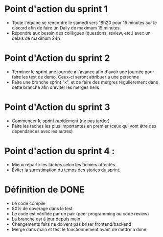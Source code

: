 # Point d'action du sprint 1

- Toute l'équipe se rencontre le samedi vers 18h20 pour 15 minutes sur le discord afin de faire un Daily de maximum 15 minutes.
- Répondre aux besoin des collègues (questions, review, etc.) avec un délais de maximum 24h

# Point d'Action du sprint 2
- Terminer le sprint une journée a l'avance afin d'avoir une journée pour faire les test de demo. Ceux-ci seront attribuer a une personne
- Faire une branche sprint "x", et de faire des mergres régulièrement dans cette branche afin d'eviter les merges hells

# Point d'Action du sprint 3
- Commencer le sprint rapidement (ne pas tarder)
- Faire les taches les plus importantes en premier (ceux qui vont être des dépendances avec les autres)

# Point d'action du sprint 4 :
- Mieux répartir les tâches selon les fichiers affectés
- Éviter la surestimation du temps des stories du sprint.

# Définition de DONE
- Le code compile
- 80% de coverage dans le test
- Le code est vérifiée par un pair (peer programming ou code review)
- La branche est à jour depuis main
- Changements faits ne doivent pas briser frontend/backend
- Merge dans main et test le fonctionnement avant de mettre a done

